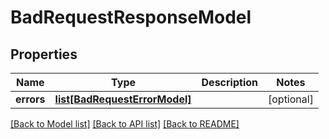 # BadRequestResponseModel

## Properties
Name | Type | Description | Notes
------------ | ------------- | ------------- | -------------
**errors** | [**list[BadRequestErrorModel]**](BadRequestErrorModel.md) |  | [optional] 

[[Back to Model list]](../README.md#documentation-for-models) [[Back to API list]](../README.md#documentation-for-api-endpoints) [[Back to README]](../README.md)

